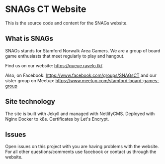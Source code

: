 # SNAGs CT Website

This is the source code and content for the SNAGs website. 

## What is SNAGs

SNAGs stands for Stamford Norwalk Area Gamers. We are a group of board game enthusiasts that meet regularly to play and 
hangout. 

Find us on our website: https://queue.ravelo.tk/.

Also, on Facebook: https://www.facebook.com/groups/SNAGsCT and our sister group on Meetup: https://www.meetup.com/stamford-board-games-group

## Site technology

The site is built with Jekyll and managed with NetlifyCMS. Deployed with Nginx Docker to k8s. Certificates by Let's Encrypt.

## Issues

Open issues on this project with you are having problems with the website. For all other questions/comments use facebook
or contact us through the website.
